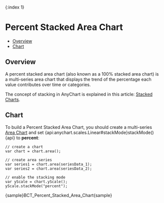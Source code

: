 {:index 1}
# Percent Stacked Area Chart

* [Overview](#overview)
* [Chart](#chart)

## Overview

A percent stacked area chart (also known as a 100% stacked area chart) is a multi-series area chart that displays the trend of the percentage each value contributes over time or categories.

The concept of stacking in AnyChart is explained in this article: [Stacked Charts](Overview).

## Chart

To build a Percent Stacked Area Chart, you should create a multi-series [Area Chart](../../Area_Chart) and set {api:anychart.scales.Linear#stackMode}stackMode(){api} to <strong>percent</strong>:

```
// create a chart
var chart = chart.area();

// create area series
var series1 = chart.area(seriesData_1);
var series2 = chart.area(seriesData_2);

// enable the stacking mode
var yScale = chart.yScale();
yScale.stackMode("percent");
```

{sample}BCT\_Percent\_Stacked\_Area\_Chart{sample}
